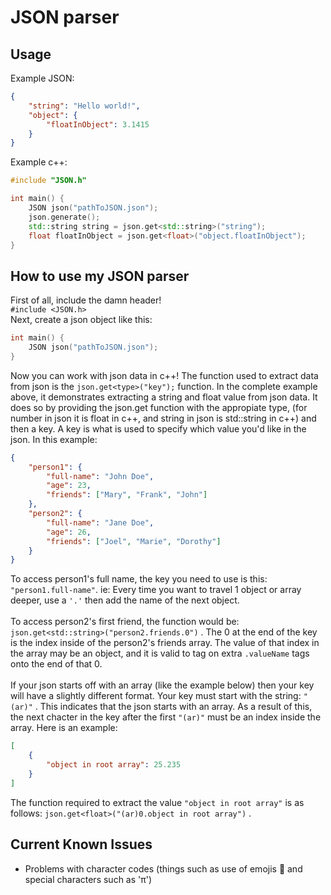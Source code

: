 # JSON parser

## Usage

Example JSON:

```json
{
	"string": "Hello world!",
	"object": {
		"floatInObject": 3.1415
	}
}
```

Example c++:

```cpp
#include "JSON.h"

int main() {
    JSON json("pathToJSON.json");
    json.generate();
    std::string string = json.get<std::string>("string");
    float floatInObject = json.get<float>("object.floatInObject");
}
```

## How to use my JSON parser

First of all, include the damn header!<br/>
`#include <JSON.h>`<br/>
Next, create a json object like this: <br/>

```cpp
int main() {
    JSON json("pathToJSON.json");
}
```

Now you can work with json data in c++! The function used to extract data from json is the `json.get<type>("key");` function. In the complete example above, it demonstrates extracting a string and float value from json data. It does so by providing the json.get function with the appropiate type, (for number in json it is float in c++, and string in json is std::string in c++) and then a key. A key is what is used to specify which value you'd like in the json. In this example:<br/>

```json
{
	"person1": {
		"full-name": "John Doe",
		"age": 23,
		"friends": ["Mary", "Frank", "John"]
	},
	"person2": {
		"full-name": "Jane Doe",
		"age": 26,
		"friends": ["Joel", "Marie", "Dorothy"]
	}
}
```

To access person1's full name, the key you need to use is this: `"person1.full-name"`. ie: Every time you want to travel 1 object or array deeper, use a `'.'` then add the name of the next object.
<br/>
<br/>
To access person2's first friend, the function would be: `json.get<std::string>("person2.friends.0")` . The 0 at the end of the key is the index inside of the person2's friends array. The value of that index in the array may be an object, and it is valid to tag on extra `.valueName` tags onto the end of that 0.
<br/>
<br/>
If your json starts off with an array (like the example below) then your key will have a slightly different format. Your key must start with the string: `"(ar)"` . This indicates that the json starts with an array. As a result of this, the next chacter in the key after the first `"(ar)"` must be an index inside the array. Here is an example:

```json
[
	{
		"object in root array": 25.235
	}
]
```

The function required to extract the value `"object in root array"` is as follows: `json.get<float>("(ar)0.object in root array")` .

## Current Known Issues

-   Problems with character codes (things such as use of emojis 🙂 and special characters such as 'π')
